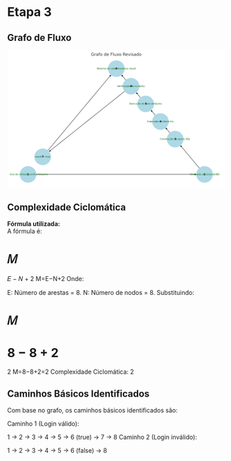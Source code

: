 # Etapa 3 

## Grafo de Fluxo

![grafo](image.png)

## Complexidade Ciclomática
**Fórmula utilizada:**  
A fórmula é:

𝑀
=
𝐸
−
𝑁
+
2
M=E−N+2
Onde:

E: Número de arestas = 8.
N: Número de nodos = 8.
Substituindo:

𝑀
=
8
−
8
+
2
=
2
M=8−8+2=2
Complexidade Ciclomática: 2

## Caminhos Básicos Identificados
Com base no grafo, os caminhos básicos identificados são:

Caminho 1 (Login válido):

1 → 2 → 3 → 4 → 5 → 6 (true) → 7 → 8
Caminho 2 (Login inválido):

1 → 2 → 3 → 4 → 5 → 6 (false) → 8